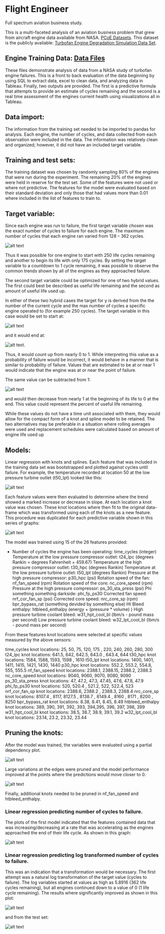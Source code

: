 # Flight Engineer
Full spectrum aviation business study.

This is a multi-faceted analysis of an aviation business problem that grew from aircraft engine data available from NASA. [PCoE Datasets](https://ti.arc.nasa.gov/tech/dash/groups/pcoe/prognostic-data-repository/). This dataset is the publicly available: [Turbofan Engine Degradation Simulation Data Set](https://ti.arc.nasa.gov/tech/dash/groups/pcoe/prognostic-data-repository/publications/#turbofan).

## Engine Training Data: [Data Files](https://github.com/fischtank44/Engine_training_data/tree/master/Data_Files)

These files demonstrate analysis of data from a NASA study of turbofan engine failures. This is a front to back evaluation of the data beginning by using SQL to extract data, excel to clean data, and analyzing data in Tableau. Finally, two outputs are provided. The first is a predictive formula that attempts to provide an estimate of cycles remaining and the second is a real time assessment of the engines current health using visualizations all in Tableau.


## Data import:

The information from the training set needed to be imported to pandas for analysis. Each engine, the number of cycles, and data collected from each observation were included in the data. The information was relatively clean and organized; however, it did not have an included target variable.


## Training and test sets:

The training dataset was chosen by randomly sampling 80% of the engines that were run during the experiment. The remaining 20% of the engines were held in reserve for the test set. Some of the features were not used or where not predictive. The features for the model were evaluated based on their standard deviation and only those that had values more than  0.01 where included in the list of features to train to.   


## Target variable:

Since each engine was run to failure, the first target variable chosen was the exact number of cycles to failure for each engine. The maximum number of cycles that each engine ran varied from 128 – 362 cycles.

![alt text](https://github.com/fischtank44/flight_engineer/raw/master/images/training_data_failure_distribution.png)

Thus it was possible for one engine to start with 250 life cycles remaining and another to begin its life with only 175 cycles. By setting the target variable to a countdown to 1 cycle remaining, it was possible to observe
the common trends shown by all of the engines as they approached failure.

The second target variable could be optimized for one of two hybrid values. The first could best be described as useful life remaining and the second as amount of useful life used up.

In either of these two hybrid cases the target for y is derived from the the number of the current cycle and the max number of cycles a specific engine operated to (for example 250 cycles). The target variable in this case would be set to start at:

![alt text](http://www.codecogs.com/gif.latex?\frac{1}{250} )

and it would end at:

![alt text](http://www.codecogs.com/gif.latex?\frac{250}{250} ).

Thus, it would count up from nearly 0 to 1. While interpreting this value as a probability of failure would be incorrect, it would behave in a manner that is similar to probability of failure. Values that are estimated to be at or near 1 would indicate that the engine was at or near the point of failure.

The same value can be subtracted from 1:

![alt text](http://www.codecogs.com/gif.latex?1-\frac{1}{250}=.996 )

and would then decrease from nearly 1 at the beginning of its life to 0 at the end. This value could represent the percent of useful life remaining.

While these values do not have a time unit associated with them, they would allow for the compact form of a knot and spline model to be retained. The two alternatives may be preferable in a situation where rolling averages were used and replacement schedules were calculated based on amount of engine life used up



## Models:
Linear regression with knots and splines.
Each feature that was included in the training data set was bootstrapped and plotted against cycles until failure. For example, the temperature recorded at location 50 at the low pressure turbine outlet (t50_lpt) looked like this:

![alt text](https://github.com/fischtank44/flight_engineer/raw/master/images/t50_lpt_bs_spline_analysis.png)

Each feature values were then evaluated to determine where the trend showed a marked increase or decrease in slope. At each location a knot value was chosen. These knot locations where then fit to the original data-frame which was transformed using each of the knots as a new feature. This procedure was duplicated for each predictive variable shown in this series of graphs:

![alt text](https://github.com/fischtank44/flight_engineer/raw/master/images/all_features_cycles_to_fail.png)

The model was trained using 15 of the 26 features provided:  
- Number of cycles the engine has been operating: time_cycles (integer)
Temperature at the low pressure compressor outlet: t24_lpc (degrees Rankin = degrees Fahrenheit + 459.67)
Temperature at the high pressure compressor outlet: t30_hpc (degrees Rankin)
Temperature at the low pressure turbine outlet: t50_lpt (degrees Rankin)
Pressure at the high pressure compressor: p30_hpc (psi)
Rotation speed of the fan: nf_fan_speed (rpm)
Rotation speed of the core: nc_core_speed (rpm)
Pressure at the high pressure compressor: ps_30_sta_press (psi)
Phi something something darkside: phi_fp_ps30
Corrected fan speed: nrf_cor_fan_sp (psi)
Corrected core speed: nrc_core_sp (rpm)
bpr_bypass_rat (something devided by something else)
Ht Bleed enthalpy: htbleed_enthalpy (energy + (pressure * volume) )
High pressure turbine coolant bleed: w31_hpt_cool_bl (lbm/s - pound mass per second)
Low pressure turbine coolant bleed: w32_lpt_cool_bl (lbm/s - pound mass per second)



From these features knot locations were selected at specific values measured by the above sensors:

  time_cycles knot locations: 25, 50, 75, 120, 175 , 220, 240, 260, 280, 300
  t24_lpc knot locations: 641.5, 642,  642.5, 643.0 , 643.4, 644
  t30_hpc knot locations: 1584, 1588, 1593, 1598 , 1610
  t50_lpt knot locations: 1400, 1401, 1411, 1415, 1421, 1430, 1440
  p30_hpc knot locations: 552.2, 553.2, 554.8, 555, 555.5
  nf_fan_speed knot locations: 2388.1, 2388.15, 2388.2, 2388.3
  nc_core_speed knot locations: 9040, 9060, 9070, 9080, 9090
  ps_30_sta_press knot locations: 47, 47.2, 47.3, 47.45, 47.6, 47.8, 47.9
  phi_fp_ps30 knot locations: 520, 520.4 , 521.2, 522, 522.4, 523
  nrf_cor_fan_sp knot locations: 2388.6, 2388.2 , 2388.3, 2388.4
  nrc_core_sp knot locations: 8107.4 , 8117, 8127.5 , 8138.7 , 8149.4 , 8160 , 8171 , 8200 , 8250
  bpr_bypass_rat knot locations: 8.38, 8.41, 8.45, 8.49
  htbleed_enthalpy knot locations: 389, 390, 391, 392, 393, 394,395, 396, 397, 398, 399
  w31_hpt_cool_bl knot locations: 38.5, 38.7, 38.9, 39.1, 39.2
  w32_lpt_cool_bl knot locations: 23.14, 23.2,  23.32, 23.44



## Pruning the knots:
After the model was trained, the variables were evaluated using a partial dependency plot.

![alt text](https://github.com/fischtank44/flight_engineer/raw/master/images/partial_dependency_pipline.png)

Large variations at the edges were pruned and the model performance improved at the points where the predictions would move closer to 0.

![alt text](https://github.com/fischtank44/flight_engineer/raw/master/images/pruned_partial_dependency_pipline.png)

Finally, additional knots needed to be pruned in nf_fan_speed and htbleed_enthalpy.

### Linear regression predicting number of cycles to failure.
The plots of the first model indicated that the features contained data that was increasing/decreasing at a rate that was accelerating as the engines approached the end of their life cycle. As shown in this graph:

![alt text](https://github.com/fischtank44/flight_engineer/raw/master/images/pred_vs_actual_reg_regression.png)


### Linear regression predicting log transformed number of cycles to failure.
This was an indication that a transformation would be necessary. The first attempt was a natural log transformation of the target value (cycles to failure). The log variables started at values as high as 5.8916 (362 life cycles remaining), but all engines continued down to a value of 0 (1 life cycle remaining). The results where significantly improved as shown in this plot:   

![alt text](https://github.com/fischtank44/flight_engineer/raw/master/images/training_cycles_to_fail.png)

and from the test set:

![alt text](https://github.com/fischtank44/flight_engineer/raw/master/images/test_cycles_to_fail.png)
